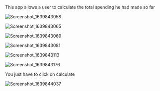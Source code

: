 This app allows a user to calculate the total spending he had made so far

![Screenshot_1639843058](https://user-images.githubusercontent.com/79772304/146647702-311e91db-af53-4ea4-9e51-694b93069383.png)

![Screenshot_1639843065](https://user-images.githubusercontent.com/79772304/146647709-338b8ff1-6b29-4298-a62f-1fafbab7e445.png)

![Screenshot_1639843069](https://user-images.githubusercontent.com/79772304/146647717-b95d23f6-f05b-41cc-8aad-a54427eeab2d.png)

![Screenshot_1639843081](https://user-images.githubusercontent.com/79772304/146647719-2d35532d-8024-4b14-89c3-0504cec74ad2.png)

![Screenshot_1639843113](https://user-images.githubusercontent.com/79772304/146647738-9ad7ba43-4c57-449a-a441-782dade519e3.png)

![Screenshot_1639843176](https://user-images.githubusercontent.com/79772304/146647744-0c84de17-654b-408e-a084-971f4ea08031.png)

You just have to click on calculate

![Screenshot_1639844037](https://user-images.githubusercontent.com/79772304/146648002-c5152280-9fe8-4b04-9d92-82746622ce50.png)
